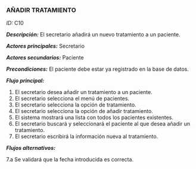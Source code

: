 ### **AÑADIR TRATAMIENTO**
*ID:* C10	

__*Descripción:*__ El secretario añadirá un nuevo tratamiento a un paciente.

__*Actores principales:*__ Secretario       

__*Actores secundarios:*__ Paciente

__*Precondiciones:*__
El paciente debe estar ya registrado en la base de datos.

__*Flujo principal:*__
1. El secretario desea añadir un tratamiento a un paciente.
2. El secretario selecciona el menú de pacientes.
3. El secretario selecciona la opción de tratamiento.
4. El secretario selecciona la opción de añadir tratamiento.
5. El sistema mostrará una lista con todos los pacientes existentes.
6. El secretario buscará y seleccionará el paciente al que desea añadir un tratamiento.
7. El secretario escribirá la información nueva al tratamiento.


__*Flujos alternativos:*__

7.a Se validará que la fecha introducida es correcta.
